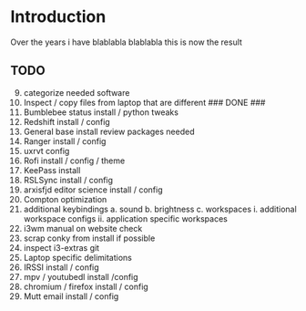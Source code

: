 # Introduction

Over the years i have blablabla
blablabla this is now the result

## TODO

9. categorize needed software
0. Inspect / copy files from laptop that are different      ### DONE ###
1. Bumblebee status install / python tweaks
2. Redshift install / config
3. General base install review packages needed
4. Ranger install / config
5. uxrvt config
6. Rofi install / config / theme
7. KeePass install
8. RSLSync install / config
9. arxisfjd editor science install / config
10. Compton optimization
11. additional keybindings
    a. sound
    b. brightness
    c. workspaces
        i. additional workspace configs
        ii. application specific workspaces
12. i3wm manual on website check
13. scrap conky from install if possible
14. inspect i3-extras git
15. Laptop specific delimitations
16. IRSSI install / config
17. mpv / youtubedl install /config
18. chromium / firefox install / config
19. Mutt email install / config
